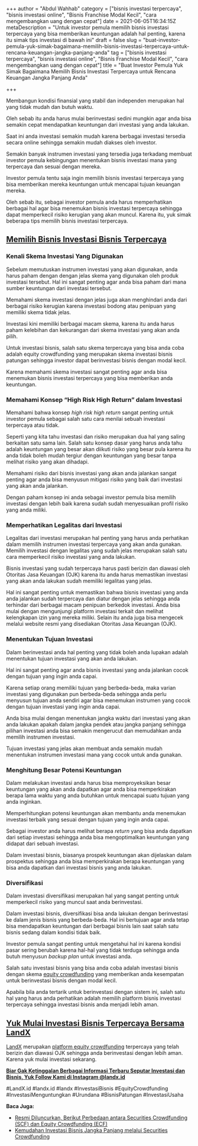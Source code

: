 +++
author = "Abdul Wahhab"
category = ["bisnis investasi terpercaya", "bisnis investasi online", "Bisnis Franchise Modal Kecil", "cara mengembangkan uang dengan cepat"]
date = 2021-06-05T16:34:15Z
metaDescription = "Untuk investor pemula memilih bisnis investasi terpercaya yang bisa memberikan keuntungan adalah hal penting, karena itu simak tips investasi di bawah ini"
draft = false
slug = "buat-investor-pemula-yuk-simak-bagaimana-memilih-bisnis-investasi-terpercaya-untuk-rencana-keuangan-jangka-panjang-anda"
tag = ["bisnis investasi terpercaya", "bisnis investasi online", "Bisnis Franchise Modal Kecil", "cara mengembangkan uang dengan cepat"]
title = "Buat Investor Pemula Yuk Simak Bagaimana Memilih Bisnis Investasi Terpercaya untuk Rencana Keuangan Jangka Panjang Anda"

+++


Membangun kondisi finansial yang stabil dan independen merupakan hal yang tidak mudah dan butuh waktu.

Oleh sebab itu anda harus mulai berinvestasi sedini mungkin agar anda bisa semakin cepat mendapatkan keuntungan dari investasi yang anda lakukan.

Saat ini anda investasi semakin mudah karena berbagai investasi tersedia secara online sehingga semakin mudah diakses oleh investor.

Semakin banyak instrumen investasi yang tersedia juga terkadang membuat investor pemula kebingungan menentukan bisnis investasi mana yang terpercaya dan sesuai dengan mereka.

Investor pemula tentu saja ingin memilih bisnis investasi terpercaya yang bisa memberikan mereka keuntungan untuk mencapai tujuan keuangan mereka.

Oleh sebab itu, sebagai investor pemula anda harus memperhatikan berbagai hal agar bisa menemukan bisnis investasi terpercaya sehingga dapat memperkecil risiko kerugian yang akan muncul. Karena itu, yuk simak beberapa tips memilih bisnis investasi terpercaya.

## [Memilih Bisnis Investasi Bisnis Terpercaya](https://landx.id/)

### Kenali Skema Investasi Yang Digunakan

Sebelum memutuskan instrumen investasi yang akan digunakan, anda harus paham dengan dengan jelas skema yang digunakan oleh produk investasi tersebut. Hal ini sangat penting agar anda bisa paham dari mana sumber keuntungan dari investasi tersebut.

Memahami skema investasi dengan jelas juga akan menghindari anda dari berbagai risiko kerugian karena investasi bodong atau penipuan yang memiliki skema tidak jelas.

Investasi kini memiliki berbagai macam skema, karena itu anda harus paham kelebihan dan kekurangan dari skema investasi yang akan anda pilih.

Untuk investasi bisnis, salah satu skema terpercaya yang bisa anda coba adalah equity crowdfunding yang merupakan skema investasi bisnis patungan sehingga investor dapat berinvestasi bisnis dengan modal kecil.

Karena memahami skema investasi sangat penting agar anda bisa menemukan bisnis investasi terpercaya yang bisa memberikan anda keuntungan.

### Memahami Konsep “High Risk High Return” dalam Investasi

Memahami bahwa konsep _high risk high return_ sangat penting untuk investor pemula sebagai salah satu cara menilai sebuah investasi terpercaya atau tidak.

Seperti yang kita tahu investasi dan risiko merupakan dua hal yang saling berkaitan satu sama lain. Salah satu konsep dasar yang harus anda tahu adalah keuntungan yang besar akan diikuti risiko yang besar pula karena itu anda tidak boleh mudah tergiur dengan keuntungan yang besar tanpa melihat risiko yang akan dihadapi.

Memahami risiko dari bisnis investasi yang akan anda jalankan sangat penting agar anda bisa menyusun mitigasi risiko yang baik dari investasi yang akan anda jalankan.

Dengan paham konsep ini anda sebagai investor pemula bisa memilih investasi dengan lebih baik karena sudah sudah menyesuaikan profil risiko yang anda miliki.

### Memperhatikan Legalitas dari Investasi

Legalitas dari investasi merupakan hal penting yang harus anda perhatikan dalam memilih instrumen investasi terpercaya yang akan anda gunakan. Memilih investasi dengan legalitas yang sudah jelas merupakan salah satu cara memperkecil risiko investasi yang anda lakukan.

Bisnis investasi yang sudah terpercaya harus pasti berizin dan diawasi oleh Otoritas Jasa Keuangan (OJK) karena itu anda harus memastikan investasi yang akan anda lakukan sudah memiliki legalitas yang jelas.

Hal ini sangat penting untuk memastikan bahwa bisnis investasi yang anda anda jalankan sudah terpercaya dan diatur dengan jelas sehingga anda terhindar dari berbagai macam penipuan berkedok investasi. Anda bisa mulai dengan mengunjungi platform investasi terkait dan melihat kelengkapan izin yang mereka miliki. Selain itu anda juga bisa mengecek melalui website resmi yang disediakan Otoritas Jasa Keuangan (OJK).

### Menentukan Tujuan Investasi

Dalam berinvestasi anda hal penting yang tidak boleh anda lupakan adalah menentukan tujuan investasi yang akan anda lakukan.

Hal ini sangat penting agar anda bisnis investasi yang anda jalankan cocok dengan tujuan yang ingin anda capai.

Karena setiap orang memiliki tujuan yang berbeda-beda, maka varian investasi yang digunakan pun berbeda-beda sehingga anda perlu menyusun tujuan anda sendiri agar bisa menemukan instrumen yang cocok dengan tujuan investasi yang ingin anda capai.

Anda bisa mulai dengan menentukan jangka waktu dari investasi yang akan anda lakukan apakah dalam jangka pendek atau jangka panjang sehingga pilihan investasi anda bisa semakin mengerucut dan memudahkan anda memilih instrumen investasi.

Tujuan investasi yang jelas akan membuat anda semakin mudah menentukan instrumen investasi mana yang cocok untuk anda gunakan.

### Menghitung Besar Potensi Keuntungan

Dalam melakukan investasi anda harus bisa memproyeksikan besar keuntungan yang akan anda dapatkan agar anda bisa memperkirakan berapa lama waktu yang anda butuhkan untuk mencapai suatu tujuan yang anda inginkan.

Memperhitungkan potensi keuntungan akan membantu anda menemukan investasi terbaik yang sesuai dengan tujuan yang ingin anda capai.

Sebagai investor anda harus melihat berapa _return_ yang bisa anda dapatkan dari setiap investasi sehingga anda bisa mengoptimalkan keuntungan yang didapat dari sebuah investasi.

Dalam investasi bisnis, biasanya prospek keuntungan akan dijelaskan dalam prospektus sehingga anda bisa memperkirakan berapa keuntungan yang bisa anda dapatkan dari investasi bisnis yang anda lakukan.

### Diversifikasi

Dalam investasi diversifikasi merupakan hal yang sangat penting untuk memperkecil risiko yang muncul saat anda berinvestasi.

Dalam investasi bisnis, diversifikasi bisa anda lakukan dengan berinvestasi ke dalam jenis bisnis yang berbeda-beda. Hal ini bertujuan agar anda tetap bisa mendapatkan keuntungan dari berbagai bisnis lain saat salah satu bisnis sedang dalam kondisi tidak baik.

Investor pemula sangat penting untuk mengetahui hal ini karena kondisi pasar sering berubah karena hal-hal yang tidak terduga sehingga anda butuh menyusun _backup plan_ untuk investasi anda.

Salah satu investasi bisnis yang bisa anda coba adalah investasi bisnis dengan skema [equity crowdfunding](https://landx.id/) yang memberikan anda kesempatan untuk berinvestasi bisnis dengan modal kecil.

Apabila bila anda tertarik untuk berinvestasi dengan sistem ini, salah satu hal yang harus anda perhatikan adalah memilih platform bisnis investasi terpercaya sehingga investasi bisnis anda menjadi lebih aman.

## [Yuk Mulai Investasi Bisnis Terpercaya Bersama LandX](https://landx.id/)

[LandX](https://landx.id/) merupakan [platform equity crowdfunding](https://landx.id/) terpercaya yang telah berizin dan diawasi OJK sehingga anda berinvestasi dengan lebih aman. Karena yuk mulai investasi sekarang.

**[Biar Gak Ketinggalan Berbagai Informasi Terbaru Seputar Investasi dan Bisnis, Yuk Follow Kami di Instagram @landx.id](https://instagram.com/landx.id?utm_medium=copy_link)**

#LandX.id	#landx.id	#landx #InvestasiBisnis	#EquityCrowdfunding	#InvestasiMenguntungkan	#Urundana	#BisnisPatungan	#InvestasiUsaha

**Baca Juga:**

* [Resmi Diluncurkan, Berikut Perbedaan antara Securities Crowdfunding (SCF) dan Equity Crowdfunding (ECF)](https://landx.id/blog/securities-crowdfunding-dan-equity-crowdfunding/)
* [Kemudahan Investasi Bisnis Jangka Panjang melalui Securities Crowdfunding](https://landx.id/blog/securities-crowdfunding/)

